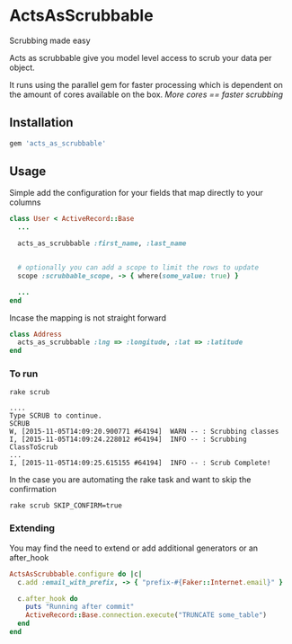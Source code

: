 # ActsAsScrubbable

Scrubbing made easy

Acts as scrubbable give you model level access to scrub your data per object.

It runs using the parallel gem for faster processing which is dependent on the
amount of cores available on the box.  *More cores == faster scrubbing*


## Installation

```ruby
gem 'acts_as_scrubbable'
```

## Usage

Simple add the configuration for your fields that map directly to your columns


```ruby
class User < ActiveRecord::Base
  ...

  acts_as_scrubbable :first_name, :last_name


  # optionally you can add a scope to limit the rows to update
  scope :scrubbable_scope, -> { where(some_value: true) }

  ...
end
```


Incase the mapping is not straight forward

```ruby
class Address
  acts_as_scrubbable :lng => :longitude, :lat => :latitude
end
```


### To run
```
rake scrub

....
Type SCRUB to continue.
SCRUB
W, [2015-11-05T14:09:20.900771 #64194]  WARN -- : Scrubbing classes
I, [2015-11-05T14:09:24.228012 #64194]  INFO -- : Scrubbing ClassToScrub
...
I, [2015-11-05T14:09:25.615155 #64194]  INFO -- : Scrub Complete!

```

In the case you are automating the rake task and want to skip the confirmation

```
rake scrub SKIP_CONFIRM=true
```



### Extending

You may find the need to extend or add additional generators or an after_hook

```ruby
ActsAsScrubbable.configure do |c|
  c.add :email_with_prefix, -> { "prefix-#{Faker::Internet.email}" }

  c.after_hook do
    puts "Running after commit"
    ActiveRecord::Base.connection.execute("TRUNCATE some_table")
  end
end
```
